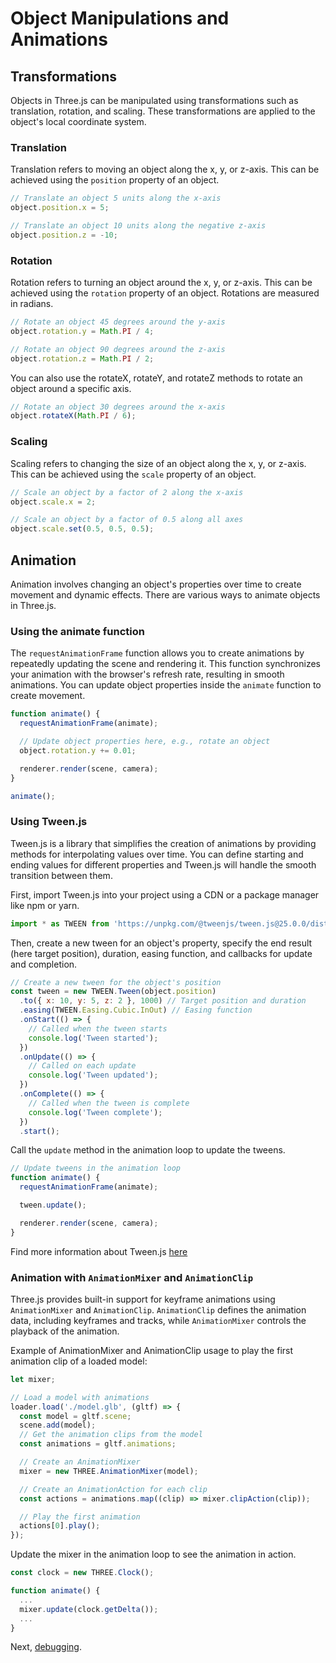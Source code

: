 # Object Manipulations and Animations

## Transformations

Objects in Three.js can be manipulated using transformations such as translation, rotation, and scaling. These transformations are applied to the object's local coordinate system.

### Translation

Translation refers to moving an object along the x, y, or z-axis. This can be achieved using the `position` property of an object.

```js
// Translate an object 5 units along the x-axis
object.position.x = 5;

// Translate an object 10 units along the negative z-axis
object.position.z = -10;
```

### Rotation

Rotation refers to turning an object around the x, y, or z-axis. This can be achieved using the `rotation` property of an object. Rotations are measured in radians.

```js
// Rotate an object 45 degrees around the y-axis
object.rotation.y = Math.PI / 4;

// Rotate an object 90 degrees around the z-axis
object.rotation.z = Math.PI / 2;
```

You can also use the rotateX, rotateY, and rotateZ methods to rotate an object around a specific axis.

```js
// Rotate an object 30 degrees around the x-axis
object.rotateX(Math.PI / 6);
```

### Scaling

Scaling refers to changing the size of an object along the x, y, or z-axis. This can be achieved using the `scale` property of an object.

```js
// Scale an object by a factor of 2 along the x-axis
object.scale.x = 2;

// Scale an object by a factor of 0.5 along all axes
object.scale.set(0.5, 0.5, 0.5);
```

## Animation

Animation involves changing an object's properties over time to create movement and dynamic effects. There are various ways to animate objects in Three.js.

### Using the animate function

The `requestAnimationFrame` function allows you to create animations by repeatedly updating the scene and rendering it. This function synchronizes your animation with the browser's refresh rate, resulting in smooth animations. You can update object properties inside the `animate` function to create movement.

```js
function animate() {
  requestAnimationFrame(animate);

  // Update object properties here, e.g., rotate an object
  object.rotation.y += 0.01;

  renderer.render(scene, camera);
}

animate();
```

### Using Tween.js

Tween.js is a library that simplifies the creation of animations by providing methods for interpolating values over time. You can define starting and ending values for different properties and Tween.js will handle the smooth transition between them.

First, import Tween.js into your project using a CDN or a package manager like npm or yarn.
```js
import * as TWEEN from 'https://unpkg.com/@tweenjs/tween.js@25.0.0/dist/tween.esm.js'
```

Then, create a new tween for an object's property, specify the end result (here target position), duration, easing function, and callbacks for update and completion.

```js
// Create a new tween for the object's position
const tween = new TWEEN.Tween(object.position)
  .to({ x: 10, y: 5, z: 2 }, 1000) // Target position and duration
  .easing(TWEEN.Easing.Cubic.InOut) // Easing function
  .onStart(() => {
    // Called when the tween starts
    console.log('Tween started');
  })
  .onUpdate(() => {
    // Called on each update
    console.log('Tween updated');
  })
  .onComplete(() => {
    // Called when the tween is complete
    console.log('Tween complete');
  })
  .start();
```

Call the `update` method in the animation loop to update the tweens.

```js
// Update tweens in the animation loop
function animate() {
  requestAnimationFrame(animate);

  tween.update();

  renderer.render(scene, camera);
}
```

Find more information about Tween.js [here](https://github.com/tweenjs/tween.js/blob/HEAD/docs/user_guide.md)

### Animation with `AnimationMixer` and `AnimationClip`

Three.js provides built-in support for keyframe animations using `AnimationMixer` and `AnimationClip`. `AnimationClip` defines the animation data, including keyframes and tracks, while `AnimationMixer` controls the playback of the animation.

Example of AnimationMixer and AnimationClip usage to play the first animation clip of a loaded model:
```js
let mixer;

// Load a model with animations
loader.load('./model.glb', (gltf) => {
  const model = gltf.scene;
  scene.add(model);
  // Get the animation clips from the model
  const animations = gltf.animations;

  // Create an AnimationMixer
  mixer = new THREE.AnimationMixer(model);

  // Create an AnimationAction for each clip
  const actions = animations.map((clip) => mixer.clipAction(clip));

  // Play the first animation
  actions[0].play();
});
```
Update the mixer in the animation loop to see the animation in action.
```js
const clock = new THREE.Clock();

function animate() {
  ...
  mixer.update(clock.getDelta());
  ...
}
```

Next, [debugging](<./04 - Debugging.md>).
